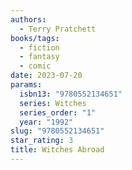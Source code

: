 ```yaml
---
authors:
  - Terry Pratchett
books/tags:
  - fiction
  - fantasy
  - comic
date: 2023-07-20
params:
  isbn13: "9780552134651"
  series: Witches
  series_order: "1"
  year: "1992"
slug: "9780552134651"
star_rating: 3
title: Witches Abroad
---
```

